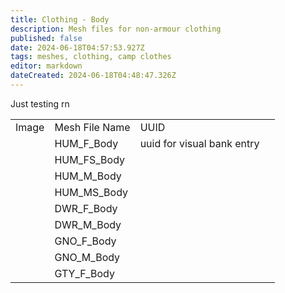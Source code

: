 ```yaml
---
title: Clothing - Body
description: Mesh files for non-armour clothing
published: false
date: 2024-06-18T04:57:53.927Z
tags: meshes, clothing, camp clothes
editor: markdown
dateCreated: 2024-06-18T04:48:47.326Z
---
```


Just testing rn

|     |     |     |     |
| --- | --- | --- | --- |
| Image | Mesh File Name | UUID |     |
|     | HUM\_F\_Body | uuid for visual bank entry |     |
|     | HUM\_FS\_Body |     |     |
|     | HUM\_M\_Body |     |     |
|     | HUM\_MS\_Body |     |     |
|     | DWR\_F\_Body |     |     |
|     | DWR\_M\_Body |     |     |
|     | GNO\_F\_Body |     |     |
|     | GNO\_M\_Body |     |     |
|     | GTY\_F\_Body |     |     |